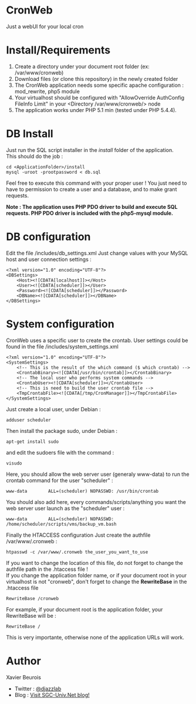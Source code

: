 # CronWeb
Just a webUI for your local cron

# Install/Requirements
1. Create a directory under your document root folder (ex: /var/www/cronweb)
2. Download files (or clone this repository) in the newly created folder
3. The CronWeb application needs some specific apache configuration : mod_rewrite, php5 module
4. Your virtualhost should be configured with "AllowOverride AuthConfig FileInfo Limit" in your &lt;Directory /var/www/cronweb/&gt; node
5. The application works under PHP 5.1 min (tested under PHP 5.4.4).

# DB Install
Just run the SQL script installer in the <i>install</i> folder of the application.
<br/>
This should do the job :
```
cd <ApplicationFolder>/install
mysql -uroot -prootpassword < db.sql
```
Feel free to execute this command with your proper user ! You just need to have to permission to create a user and a database, and to make grant requests.

<strong>Note : The application uses PHP PDO driver to build and execute SQL requests. PHP PDO driver is included with the php5-mysql module.</strong>

# DB configuration
Edit the file <CronWeb Folder>/includes/db_settings.xml
Just change values with your MySQL host and user connection settings :
```
<?xml version="1.0" encoding="UTF-8"?>
<DBSettings>
	<Host><![CDATA[localhost]]></Host>
	<User><![CDATA[scheduler]]></User>
	<Password><![CDATA[scheduler]]></Password>
	<DBName><![CDATA[scheduler]]></DBName>
</DBSettings>
```

# System configuration
CronWeb uses a specific user to create the crontab. User settings could be found in the file <CronWeb Folder>/includes/system_settings.xml
```
<?xml version="1.0" encoding="UTF-8"?>
<SystemSettings>
	<!-- This is the result of the which command ($ which crontab) -->
	<CrontabBinary><![CDATA[/usr/bin/crontab]]></CrontabBinary>
	<!-- The local user who performs system commands -->
	<CrontabUser><![CDATA[scheduler]]></CrontabUser>
	<!-- This is need to build the user crontab file -->
	<TmpCrontabFile><![CDATA[/tmp/CronManager]]></TmpCrontabFile>
</SystemSettings>
```
Just create a local user, under Debian :
```
adduser scheduler
```
Then install the package sudo, under Debian :
```
apt-get install sudo
```
and edit the sudoers file with the command :
```
visudo
```
Here, you should allow the web server user (generaly www-data) to run the crontab command for the user "scheduler" :
```
www-data        ALL=(scheduler) NOPASSWD: /usr/bin/crontab
```
You should also add here, every commands/scripts/anything you want the web server user launch as the "scheduler" user :
```
www-data        ALL=(scheduler) NOPASSWD: /home/scheduler/scripts/vms/backup_vm.bash
```
Finally the HTACCESS configuration
Just create the authfile /var/www/.cronweb :
```
htpasswd -c /var/www/.cronweb the_user_you_want_to_use
```
If you want to change the location of this file, do not forget to change the authfile path in the .htaccess file !
<br/>
If you change the application folder name, or if your document root in your virtualhost is not "cronweb", don't forget to change the <strong>RewriteBase</strong> in the .htaccess file
```
RewriteBase /cronweb
```
For example, if your document root is the application folder, your RewriteBase will be :
```
RewriteBase /
```
This is very importante, otherwise none of the application URLs will work.

# Author
Xavier Beurois
- Twitter : [@djazzlab](https://twitter.com/djazzlab)
- Blog : [Visit SGC-Univ.Net blog!](https://www.sgc-univ.net)
